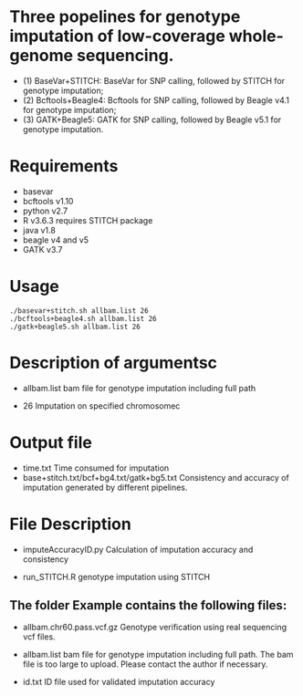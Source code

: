 # Three popelines for genotype imputation of low-coverage whole-genome sequencing.
* (1) BaseVar+STITCH: BaseVar for SNP calling, followed by STITCH for genotype imputation;
* (2) Bcftools+Beagle4: Bcftools for SNP calling, followed by Beagle v4.1 for genotype imputation;
* (3) GATK+Beagle5: GATK for SNP calling, followed by Beagle v5.1 for genotype imputation.
# Requirements
* basevar
* bcftools v1.10
* python v2.7
* R v3.6.3 requires STITCH package
* java v1.8
* beagle v4 and v5
* GATK v3.7

# Usage
```
./basevar+stitch.sh allbam.list 26
./bcftools+beagle4.sh allbam.list 26
./gatk+beagle5.sh allbam.list 26
```
# Description of argumentsc
* allbam.list 
bam file for genotype imputation including full path

* 26
Imputation on specified chromosomec

# Output file
* time.txt
Time consumed for imputation
* base+stitch.txt/bcf+bg4.txt/gatk+bg5.txt
Consistency and accuracy of imputation generated by different pipelines.

# File Description
* imputeAccuracyID.py
Calculation of imputation accuracy and consistency

* run_STITCH.R
genotype imputation using STITCH
## The folder Example contains the following files:
* allbam.chr60.pass.vcf.gz
Genotype verification using real sequencing vcf files.

* allbam.list
bam file for genotype imputation including full path. The bam file is too large to upload. Please contact the author if necessary.

* id.txt
ID file used for validated imputation accuracy
